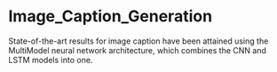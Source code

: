 # Image_Caption_Generation
State-of-the-art results for image caption have been attained using the MultiModel neural network architecture, which combines the CNN and LSTM models into one.
